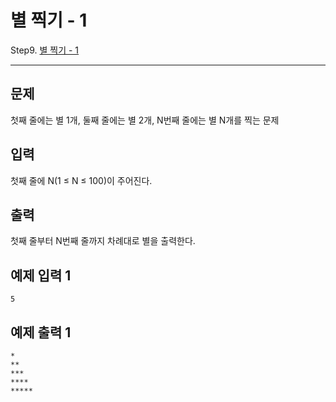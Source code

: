 # 별 찍기 - 1
Step9. [별 찍기 - 1](https://www.acmicpc.net/problem/2438)

---

## 문제

첫째 줄에는 별 1개, 둘째 줄에는 별 2개, N번째 줄에는 별 N개를 찍는 문제

## 입력

첫째 줄에 N(1 ≤ N ≤ 100)이 주어진다.

## 출력

첫째 줄부터 N번째 줄까지 차례대로 별을 출력한다.

## 예제 입력 1 

```
5
```

## 예제 출력 1 

```
*
**
***
****
*****
```
